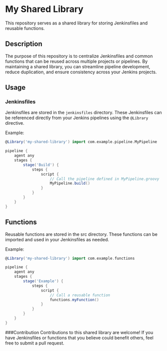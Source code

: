 # My Shared Library

This repository serves as a shared library for storing Jenkinsfiles and reusable functions.

## Description

The purpose of this repository is to centralize Jenkinsfiles and common functions that can be reused across multiple projects or pipelines. By maintaining a shared library, you can streamline pipeline development, reduce duplication, and ensure consistency across your Jenkins projects.

## Usage

### Jenkinsfiles

Jenkinsfiles are stored in the `jenkinsfiles` directory. These Jenkinsfiles can be referenced directly from your Jenkins pipelines using the `@Library` directive.

Example:

```groovy
@Library('my-shared-library') import com.example.pipeline.MyPipeline

pipeline {
    agent any
    stages {
        stage('Build') {
            steps {
                script {
                    // Call the pipeline defined in MyPipeline.groovy
                    MyPipeline.build()
                }
            }
        }
    }
}
```

## Functions

Reusable functions are stored in the src directory. These functions can be imported and used in your Jenkinsfiles as needed.

Example:

```groovy
@Library('my-shared-library') import com.example.functions

pipeline {
    agent any
    stages {
        stage('Example') {
            steps {
                script {
                    // Call a reusable function
                    functions.myFunction()
                }
            }
        }
    }
}
```

###Contribution
Contributions to this shared library are welcome! If you have Jenkinsfiles or functions that you believe could benefit others, feel free to submit a pull request.

